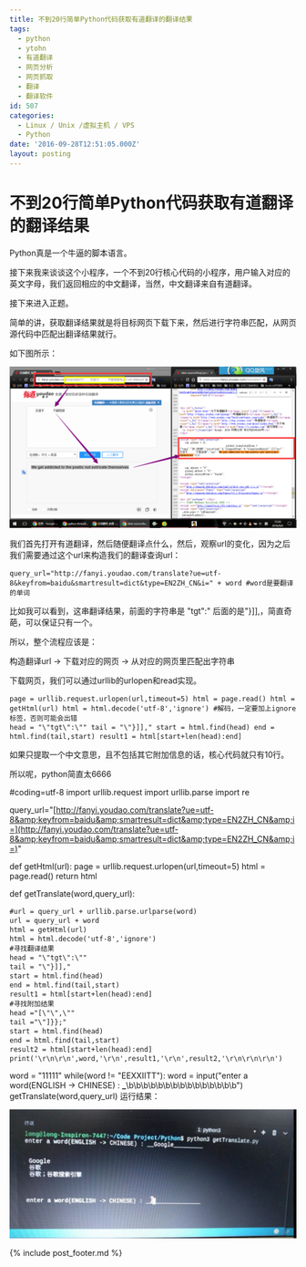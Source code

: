 ```yaml
---
title: 不到20行简单Python代码获取有道翻译的翻译结果
tags:
  - python
  - ytohn
  - 有道翻译
  - 网页分析
  - 网页抓取
  - 翻译
  - 翻译软件
id: 507
categories:
  - Linux / Unix /虚拟主机 / VPS
  - Python
date: '2016-09-28T12:51:05.000Z'
layout: posting
---
```


# 不到20行简单Python代码获取有道翻译的翻译结果

Python真是一个牛逼的脚本语言。

接下来我来谈谈这个小程序，一个不到20行核心代码的小程序，用户输入对应的英文字母，我们返回相应的中文翻译，当然，中文翻译来自有道翻译。

接下来进入正题。

简单的讲，获取翻译结果就是将目标网页下载下来，然后进行字符串匹配，从网页源代码中匹配出翻译结果就行。

如下图所示：

[![](https://raw.githubusercontent.com/ankanch/blog/master/images/wp-content/uploads/2016/09/QQ图片20160906154407-1-1024x576.png)](https://raw.githubusercontent.com/ankanch/blog/master/images/wp-content/uploads/2016/09/QQ图片20160906154407-1.png)

我们首先打开有道翻译，然后随便翻译点什么，然后，观察url的变化，因为之后我们需要通过这个url来构造我们的翻译查询url：

```
query_url="http://fanyi.youdao.com/translate?ue=utf-8&keyfrom=baidu&smartresult=dict&type=EN2ZH_CN&i=" + word #word是要翻译的单词
```

比如我可以看到，这串翻译结果，前面的字符串是 "tgt":" 后面的是"}]],，简直奇葩，可以保证只有一个。

所以，整个流程应该是：

构造翻译url -> 下载对应的网页 -> 从对应的网页里匹配出字符串

下载网页，我们可以通过urllib的urlopen和read实现。

```
page = urllib.request.urlopen(url,timeout=5) html = page.read() html = getHtml(url) html = html.decode('utf-8','ignore') #解码，一定要加上ignore标签，否则可能会出错
head = "\"tgt\":\"" tail = "\"}]]," start = html.find(head) end = html.find(tail,start) result1 = html[start+len(head):end]
```

如果只提取一个中文意思，且不包括其它附加信息的话，核心代码就只有10行。

所以呢，python简直太6666

\#coding=utf-8 import urllib.request import urllib.parse import re

query_url="[http://fanyi.youdao.com/translate?ue=utf-8&amp;keyfrom=baidu&amp;smartresult=dict&amp;type=EN2ZH_CN&amp;i=](http://fanyi.youdao.com/translate?ue=utf-8&amp;keyfrom=baidu&amp;smartresult=dict&amp;type=EN2ZH_CN&amp;i=)"

def getHtml(url): page = urllib.request.urlopen(url,timeout=5) html = page.read() return html

def getTranslate(word,query_url):

```text
#url = query_url + urllib.parse.urlparse(word)
url = query_url + word
html = getHtml(url)
html = html.decode('utf-8','ignore')
#寻找翻译结果
head = "\"tgt\":\""
tail = "\"}]],"
start = html.find(head)
end = html.find(tail,start)
result1 = html[start+len(head):end]
#寻找附加结果
head ="[\"\",\""
tail ="\"]}};"
start = html.find(head)
end = html.find(tail,start)
result2 = html[start+len(head):end]
print('\r\n\r\n',word,'\r\n',result1,'\r\n',result2,'\r\n\r\n\r\n')
```

word = "11111" while(word != "EEXXIITT"): word = input("enter a word(ENGLISH -> CHINESE) : **_**\b\b\b\b\b\b\b\b\b\b\b\b\b\b\b") getTranslate(word,query_url)</pre> 运行结果：

[![img20160918211121](https://raw.githubusercontent.com/ankanch/blog/master/images/wp-content/uploads/2016/09/IMG20160918211121-1024x458.jpg)](https://raw.githubusercontent.com/ankanch/blog/master/images/wp-content/uploads/2016/09/IMG20160918211121.jpg)



{% include post_footer.md %}